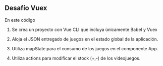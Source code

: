 ## Desafío Vuex

En este código 
1. Se crea un proyecto con Vue CLI que incluya únicamente Babel y Vuex  

2. Aloja el JSON entregado de juegos en el estado global de la aplicación.

3. Utiliza mapState para el consumo de los juegos en el componente App.

4. Utiliza actions para modificar el stock (+,-) de los videojuegos. 

